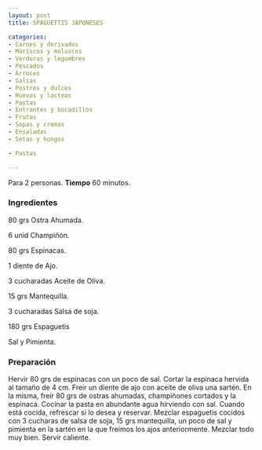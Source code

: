 ```yaml
---
layout: post
title: SPAGUETTIS JAPONESES

categories:
- Carnes y derivados
- Mariscos y moluscos
- Verduras y legumbres
- Pescados
- Arroces
- Salsas
- Postres y dulces
- Huevos y lacteos
- Pastas
- Entrantes y bocadillos
- Frutas
- Sopas y cremas
- Ensaladas
- Setas y hongos

- Pastas

---
```


Para 2 personas.
<b>Tiempo</b> 60 minutos.

<h3>Ingredientes</h3>

80 grs Ostra Ahumada.

6 unid Champiñón.

80 grs Espinacas.

1 diente de Ajo.

3 cucharadas Aceite de Oliva.

15 grs Mantequilla.

3 cucharadas Salsa de soja.

180 grs Espaguetis

Sal y Pimienta.

<h3>Preparación</h3>

Hervir 80 grs de espinacas con un poco de sal. Cortar la espinaca hervida al tamaño de 4 cm. Freír un diente de ajo con aceite de oliva una sartén. En la misma, freír 80 grs de ostras ahumadas, champiñones cortados y la espinaca. Cocinar la pasta en abundante agua hirviendo con sal. Cuando está cocida, refrescar si lo desea y reservar. Mezclar espaguetis cocidos con 3 cucharas de salsa de soja, 15 grs mantequilla, un poco de sal y pimienta en la sartén en la que freímos los ajos anteriormente. Mezclar todo muy bien. Servir caliente.

